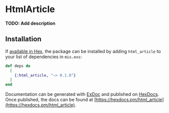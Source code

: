 # HtmlArticle

**TODO: Add description**

## Installation

If [available in Hex](https://hex.pm/docs/publish), the package can be installed
by adding `html_article` to your list of dependencies in `mix.exs`:

```elixir
def deps do
  [
    {:html_article, "~> 0.1.0"}
  ]
end
```

Documentation can be generated with [ExDoc](https://github.com/elixir-lang/ex_doc)
and published on [HexDocs](https://hexdocs.pm). Once published, the docs can
be found at [https://hexdocs.pm/html_article](https://hexdocs.pm/html_article).


